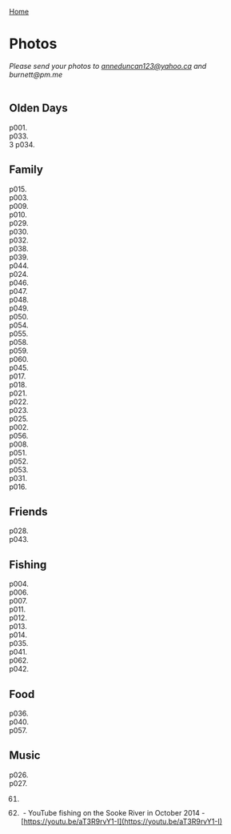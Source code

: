 [Home](./README.md)

# Photos

_Please send your photos to anneduncan123@yahoo.ca and burnett@pm.me_<br><br>

## Olden Days

p001. <img src="./assets/ronduncan001.png" alt=""/><br>
p033. <img src="./assets/ronduncan033.png" alt=""/><br>3 
p034. <img src="./assets/ronduncan034.png" alt=""/><br>

## Family

p015. <img src="./assets/ronduncan015.png" alt=""/><br>
p003. <img src="./assets/ronduncan003.png" alt=""/><br>
p009. <img src="./assets/ronduncan009.png" alt=""/><br>
p010. <img src="./assets/ronduncan010.png" alt=""/><br>
p029. <img src="./assets/ronduncan029.png" alt=""/><br>
p030. <img src="./assets/ronduncan030.png" alt=""/><br>
p032. <img src="./assets/ronduncan032.png" alt=""/><br>
p038. <img src="./assets/ronduncan038.png" alt=""/><br>
p039. <img src="./assets/ronduncan039.png" alt=""/><br>
p044. <img src="./assets/ronduncan044.png" alt=""/><br>
p024. <img src="./assets/ronduncan024.png" alt=""/><br>
p046. <img src="./assets/ronduncan046.png" alt=""/><br>
p047. <img src="./assets/ronduncan047.png" alt=""/><br>
p048. <img src="./assets/ronduncan048.png" alt=""/><br>
p049. <img src="./assets/ronduncan049.png" alt=""/><br>
p050. <img src="./assets/ronduncan050.png" alt=""/><br>
p054. <img src="./assets/ronduncan054.png" alt=""/><br>
p055. <img src="./assets/ronduncan055.png" alt=""/><br>
p058. <img src="./assets/ronduncan058.png" alt=""/><br>
p059. <img src="./assets/ronduncan059.png" alt=""/><br>
p060. <img src="./assets/ronduncan060.png" alt=""/><br>
p045. <img src="./assets/ronduncan045.png" alt=""/><br>
p017. <img src="./assets/ronduncan017.png" alt=""/><br>
p018. <img src="./assets/ronduncan018.png" alt=""/><br> 
p021. <img src="./assets/ronduncan021.png" alt=""/><br>
p022. <img src="./assets/ronduncan022.png" alt=""/><br>
p023. <img src="./assets/ronduncan023.png" alt=""/><br> 
p025. <img src="./assets/ronduncan025.png" alt=""/><br>
p002. <img src="./assets/ronduncan002.png" alt=""/><br>
p056. <img src="./assets/ronduncan056.png" alt=""/><br>
p008. <img src="./assets/ronduncan008.png" alt=""/><br>
p051. <img src="./assets/ronduncan051.png" alt=""/><br>
p052. <img src="./assets/ronduncan052.png" alt=""/><br>
p053. <img src="./assets/ronduncan053.png" alt=""/><br>
p031. <img src="./assets/ronduncan031.png" alt=""/><br>
p016. <img src="./assets/ronduncan016.png" alt=""/><br>

## Friends

p028. <img src="./assets/ronduncan028.png" alt=""/><br>
p043. <img src="./assets/ronduncan043.png" alt=""/><br> 


## Fishing

p004. <img src="./assets/ronduncan004.png" alt=""/><br> 
p006. <img src="./assets/ronduncan006.png" alt=""/><br>
p007. <img src="./assets/ronduncan007.png" alt=""/><br>
p011. <img src="./assets/ronduncan011.png" alt=""/><br>
p012. <img src="./assets/ronduncan012.png" alt=""/><br>
p013. <img src="./assets/ronduncan013.png" alt=""/><br>
p014. <img src="./assets/ronduncan014.png" alt=""/><br> 
p035. <img src="./assets/ronduncan035.png" alt=""/><br>
p041. <img src="./assets/ronduncan041.png" alt=""/><br>
p062. <img src="./assets/ronduncan062.png" alt=""/><br>
p042. <img src="./assets/ronduncan042.png" alt=""/><br>

## Food
p036. <img src="./assets/ronduncan036.png" alt=""/><br>
p040. <img src="./assets/ronduncan040.png" alt=""/><br>
p057. <img src="./assets/ronduncan057.png" alt=""/><br>

## Music
p026. <img src="./assets/ronduncan026.png" alt=""/><br>
p027. <img src="./assets/ronduncan027.png" alt=""/><br>















061. <img src="./assets/ronduncan061.png" alt=""/><br>

063. <img src="./assets/ronduncan063.png" alt=""/> - YouTube fishing on the Sooke River in October 2014 - [https://youtu.be/aT3R9rvY1-I](https://youtu.be/aT3R9rvY1-I)<br>